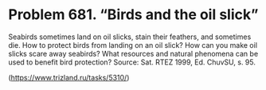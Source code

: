 # Problem 681. “Birds and the oil slick”

Seabirds sometimes land on oil slicks, stain their feathers, and sometimes die. How to protect birds from landing on an oil slick? How can you make oil slicks scare away seabirds? What resources and natural phenomena can be used to benefit bird protection? Source: Sat. RTEZ 1999, Ed. ChuvSU, s. 95.

(https://www.trizland.ru/tasks/5310/)